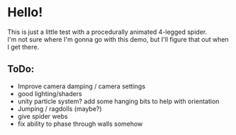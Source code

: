 # Hello!

This is just a little test with a procedurally animated 4-legged spider.  
I'm not sure where I'm gonna go with this demo, but I'll figure that out when I get there.

## ToDo:
- Improve camera damping / camera settings
- good lighting/shaders
- unity particle system? add some hanging bits to help with orientation
- Jumping / ragdolls (maybe?)
- give spider webs
- fix ability to phase through walls somehow
